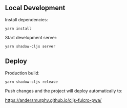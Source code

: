 ## Local Development

Install dependencies:

`yarn install`

Start development server:

`yarn shadow-cljs server`

## Deploy

Production build:

`yarn shadow-cljs release`

Push changes and the project will deploy automatically to:

https://andersmurphy.github.io/cljs-fulcro-pwa/
